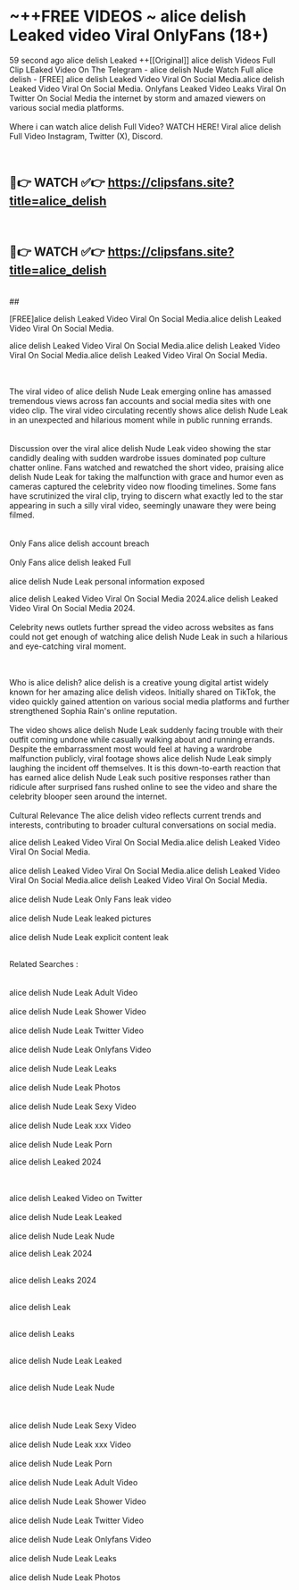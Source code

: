 # ~++FREE VIDEOS ~ alice delish Leaked video Viral OnlyFans (18+)<br>


59 second ago alice delish Leaked ++[[Original]] alice delish Videos Full Clip LEaked Video On The Telegram  - alice delish Nude  Watch Full alice delish - [FREE] alice delish Leaked Video Viral On Social Media.alice delish Leaked Video Viral On Social Media.   Onlyfans Leaked Video Leaks Viral On Twitter On Social Media the internet by storm and amazed viewers on various social media platforms. <br><br>
Where i can watch alice delish Full Video? WATCH HERE! Viral alice delish Full Video Instagram, Twitter (X), Discord. <br>


 <br>

##  🔴👉 WATCH ✅👉  <a href="https://clipsfans.site?title=alice_delish&ref=git">https://clipsfans.site?title=alice_delish</a> <br>
  <br>

##  🔴👉 WATCH ✅👉  <a href="https://clipsfans.site?title=alice_delish&ref=git">https://clipsfans.site?title=alice_delish</a> <br>
  <br>
  ##



[FREE]alice delish Leaked Video Viral On Social Media.alice delish Leaked Video Viral On Social Media. <br>

alice delish Leaked Video Viral On Social Media.alice delish Leaked Video Viral On Social Media.alice delish Leaked Video Viral On Social Media. <br>


  <br>

  <br>
The viral video of alice delish Nude Leak emerging online has amassed tremendous views across fan accounts and social media sites with one video clip. The viral video circulating recently shows alice delish Nude Leak in an unexpected and hilarious moment while in public running errands.<br>
<br>


<br>
Discussion over the viral alice delish Nude Leak video showing the star candidly dealing with sudden wardrobe issues dominated pop culture chatter online. Fans watched and rewatched the short video, praising alice delish Nude Leak for taking the malfunction with grace and humor even as cameras captured the celebrity video now flooding timelines. Some fans have scrutinized the viral clip, trying to discern what exactly led to the star appearing in such a silly viral video, seemingly unaware they were being filmed.<br>
<br>
<br> 
Only Fans alice delish account breach<br>
<br>
Only Fans alice delish leaked Full <br>
<br>
alice delish Nude Leak personal information exposed<br>

alice delish Leaked Video Viral On Social Media 2024.alice delish Leaked Video Viral On Social Media 2024. <br>
<br>
Celebrity news outlets further spread the video across websites as fans could not get enough of watching alice delish Nude Leak in such a hilarious and eye-catching viral moment.<br>
<br>

<br>
Who is alice delish? alice delish is a creative young digital artist widely known for her amazing alice delish videos. Initially shared on TikTok, the video quickly gained attention on various social media platforms and further strengthened Sophia Rain's online reputation.<br>
<br>
The video shows alice delish Nude Leak suddenly facing trouble with their outfit coming undone while casually walking about and running errands. Despite the embarrassment most would feel at having a wardrobe malfunction publicly, viral footage shows alice delish Nude Leak simply laughing the incident off themselves. It is this down-to-earth reaction that has earned alice delish Nude Leak such positive responses rather than ridicule after surprised fans rushed online to see the video and share the celebrity blooper seen around the internet.<br>
<br>
Cultural Relevance The alice delish video reflects current trends and interests, contributing to broader cultural conversations on social media.<br>

alice delish Leaked Video Viral On Social Media.alice delish Leaked Video Viral On Social Media.<br>
<br>
alice delish Leaked Video Viral On Social Media.alice delish Leaked Video Viral On Social Media.alice delish Leaked Video Viral On Social Media.<br>
<br>
alice delish Nude Leak Only Fans leak video<br>
<br>
alice delish Nude Leak leaked pictures<br>
<br>
alice delish Nude Leak explicit content leak<br>


<br>
Related Searches :<br>
<br>

<br>
alice delish Nude Leak Adult Video<br>
<br>
alice delish Nude Leak Shower Video<br>
<br>
alice delish Nude Leak Twitter Video<br>
<br>
alice delish Nude Leak Onlyfans Video<br>
<br>
alice delish Nude Leak Leaks<br>
<br>
alice delish Nude Leak Photos<br>

<br>
alice delish Nude Leak Sexy Video<br>
<br>
alice delish Nude Leak xxx Video<br>
<br>
alice delish Nude Leak Porn<br>

alice delish  Leaked 2024 <br> <br>
<br>

alice delish Leaked Video on Twitter <br>
<br>
alice delish Nude Leak Leaked<br>
<br>
alice delish Nude Leak Nude<br>


alice delish  Leak 2024 <br> <br>



alice delish  Leaks 2024 <br> <br>



 
alice delish  Leak<br> <br>



alice delish  Leaks<br> <br>


alice delish Nude Leak Leaked<br> <br>

alice delish Nude Leak Nude<br> <br>
<br> <br>
alice delish Nude Leak Sexy Video
<br> <br>
alice delish Nude Leak xxx Video
<br> <br>
alice delish Nude Leak Porn
<br> <br>
alice delish Nude Leak Adult Video
<br> <br>
alice delish Nude Leak Shower Video
<br> <br>
alice delish Nude Leak Twitter Video
<br> <br>
alice delish Nude Leak Onlyfans Video
<br> <br>
alice delish Nude Leak Leaks
<br> <br>
alice delish Nude Leak Photos






</p>




 



</p>










